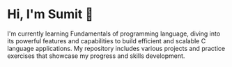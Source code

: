 # Hi, I'm Sumit 👋

I'm currently learning Fundamentals of programming language, diving into its powerful features and capabilities to build efficient and scalable C language applications. 
My repository includes various projects and practice exercises that showcase my progress and skills development. 

